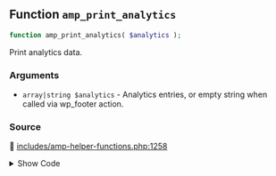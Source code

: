## Function `amp_print_analytics`

```php
function amp_print_analytics( $analytics );
```

Print analytics data.

### Arguments

* `array|string $analytics` - Analytics entries, or empty string when called via wp_footer action.

### Source

:link: [includes/amp-helper-functions.php:1258](https://github.com/ampproject/amp-wp/blob/develop/includes/amp-helper-functions.php#L1258-L1318)

<details>
<summary>Show Code</summary>

```php
function amp_print_analytics( $analytics ) {
	if ( '' === $analytics ) {
		$analytics = [];
	}

	$analytics_entries = amp_get_analytics( $analytics );

	/**
	 * Triggers before analytics entries are printed as amp-analytics tags.
	 *
	 * This is useful for printing additional `amp-analytics` tags to the page without having to refactor any existing
	 * markup generation logic to use the data structure mutated by the `amp_analytics_entries` filter. For such cases,
	 * this action should be used for printing `amp-analytics` tags as opposed to using the `wp_footer` and
	 * `amp_post_template_footer` actions.
	 *
	 * @since 1.3
	 * @param array $analytics_entries Analytics entries, already potentially modified by the amp_analytics_entries filter.
	 */
	do_action( 'amp_print_analytics', $analytics_entries );

	if ( empty( $analytics_entries ) ) {
		return;
	}

	// Can enter multiple configs within backend.
	foreach ( $analytics_entries as $id => $analytics_entry ) {
		if ( ! isset( $analytics_entry['attributes'], $analytics_entry['config_data'] ) ) {
			_doing_it_wrong(
				__FUNCTION__,
				sprintf(
					/* translators: 1: the analytics entry ID. 2: type. 3: attributes. 4: config_data. 5: comma-separated list of the actual entry keys. */
					esc_html__( 'Analytics entry for %1$s is missing one of the following keys: `%2$s` or `%3$s` (array keys: %4$s)', 'amp' ),
					esc_html( $id ),
					'attributes',
					'config_data',
					esc_html( implode( ', ', array_keys( $analytics_entry ) ) )
				),
				'0.3.2'
			);
			continue;
		}
		$script_element = AMP_HTML_Utils::build_tag(
			'script',
			[
				'type' => 'application/json',
			],
			wp_json_encode( $analytics_entry['config_data'] )
		);

		$amp_analytics_attr = array_merge(
			compact( 'id' ),
			$analytics_entry['attributes']
		);

		if ( ! empty( $analytics_entry['type'] ) ) {
			$amp_analytics_attr['type'] = $analytics_entry['type'];
		}

		echo AMP_HTML_Utils::build_tag( 'amp-analytics', $amp_analytics_attr, $script_element ); // phpcs:ignore WordPress.Security.EscapeOutput.OutputNotEscaped
	}
}
```

</details>
